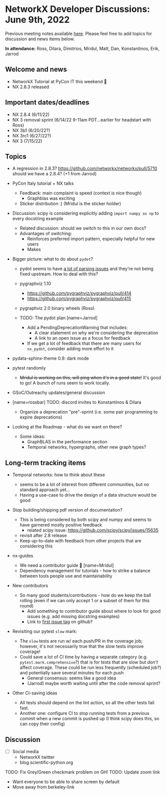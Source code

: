# NetworkX Developer Discussions: June 9th, 2022

Previous meeting notes available [here](https://github.com/networkx/archive/tree/main/meetings). Please feel free to add topics for discussion and news items below.

**In attendance:** Ross, Dilara, Dimitrios, Mridul, Matt, Dan, Konstantinos, Erik, Jarrod

## Welcome and news

- NetworkX Tutorial at PyCon IT this weekend :tada: 
- NX 2.8.3 released

## Important dates/deadlines

- NX 2.8.4 (6/11/22)
- NX 3 removal sprint (6/14/22 9-11am PDT...earlier for headstart with Ross)
- NX 3b1 (6/20/22?)
- NX 3rc1 (6/27/22?)
- NX 3 (7/15/22)

## Topics

- A regression in 2.8.3? https://github.com/networkx/networkx/pull/5710 should we have a 2.8.4? (+1 from Jarrod)

- PyCon Italy tutorial + NX talks
  * Feedback: main complaint is speed (context is nice though)
    - Graphblas was exciting
  * Sticker distribution :) (Mridul is the sticker holder)

- Discussion: scipy is considering explicitly adding `import numpy as np` to every docstring example
  * Related discussion: should we switch to this in our own docs?
  * Advantages of switching:
    - Reinforces preferred import pattern, especially helpful for new users
    - Makes 

- Bigger picture: what to do about `pydot`?
  * pydot seems to have [a lot of parsing issues](https://github.com/networkx/networkx/pull/5710#pullrequestreview-1000887287) and they're not being fixed upstream. How to deal with this?
  * pygraphviz 1.10
      * https://github.com/pygraphviz/pygraphviz/pull/414
      * https://github.com/pygraphviz/pygraphviz/pull/415
  * pygraphviz 2.0 binary wheels (Ross)

  * TODO: The pydot plan [name=Jarrod]
    - Add a PendingDeprecationWarning that includes:
      * A clear statement on why we're considering the deprecation
      * A link to an open issue as a focus for feedback
    - If we get a lot of feedback that there are many users for `nx_pydot`, consider adding more effort to it

- pydata-sphinx-theme 0.9: dark mode

- pytest randomly
  - ~~Mridul is working on this, will ping when it's in a good state!~~ It's good to go! A bunch of runs seem to work locally.

- GSoC/Outreachy updates/general discussion

- [name=rossbar] TODO: discord invites to Konstantinos & Dilara
  * Organize a deprecation "pre"-sprint (i.e. some pair programming to expire deprecations)
  
- Looking at the Roadmap - what do we want on there?
  * Some ideas:
    - GraphBLAS in the performance section
    - Temporal networks, hypergraphs, other new graph types?

## Long-term tracking items

- Temporal networks: how to think about these
  * seems to be a lot of interest from different communities, but no standard approach yet...
  * Having a use-case to drive the design of a data structure would be good
  
- Stop building/shipping pdf version of documentation?
  * This is being considered by both scipy and numpy and seems to have garnered mostly positive feedback
    - related scipy issue: https://github.com/scipy/scipy/issues/15635
  * revisit after 2.8 release
  * Keep up-to-date with feedback from other projects that are considering this

- nx-guides
  * We need a contributor guide :book: [name=Mridul]
  * Dependency management for tutorials - how to strike a balance between tools people use and maintainability

- New contributors
  * So many good students/contributions - how do we keep the ball rolling (even if we can only accept 1 or a subset of them for this round)
    - Add something to contributor guide about where to look for good issues (e.g. add missing docstring examples)
    - Link to [first issue tag](https://github.com/networkx/networkx/labels/Good%20First%20Issue) on github?
    
- Revisiting our pytest `slow` mark:
  * The `slow` tests are run w/ each push/PR in the coverage job; however, it's not necessarily true that the slow tests improve coverage!
  * Could save a lot of CI time by having a separate category (e.g. `pytest.mark.comprehensive`?) that is for tests that are slow but *don't* affect coverage. These could be run less frequently (scheduled job?) and potentially save several minutes for each push
    - General consensus: seems like a good idea
    - (Jarrod) maybe worth waiting until after the code removal sprint?

- Other CI-saving ideas
    - All tests should depend on the lint action, so all the other tests fail fast.
    - Another one: configure CI to stop running tests from a previous commit when a new commit is pushed up (I think scipy does this, so can copy their config)

## Discussion

- [ ] Social media
    * NetworkX twitter
    * blog.scientific-python.org

TODO: Fix Grey/Green checkmark problem on GH!
TODO: Update zoom link
  - Want everyone to be able to share screen by default
  - Move away from berkeley-link